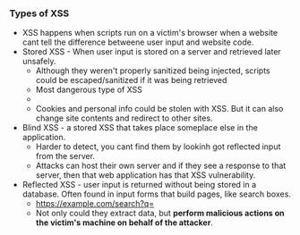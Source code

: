 ### Types of XSS

* XSS happens when scripts run on a victim's browser when a website cant tell the difference betweene user input and website code.
* Stored XSS - When user input is stored on a server and retrieved later unsafely.
    * Although they weren't properly sanitized being injected, scripts could be escaped/sanitized if it was being retrieved 
    * Most dangerous type of XSS
    * <script> alert('XSS by Vickie'); </script>
    * Cookies and personal info could be stolen with XSS. But it can also change site contents and redirect to other sites.
 * Blind XSS - a stored XSS that takes place someplace else in the application.
    * Harder to detect, you cant find them by lookinh got reflected input from the server.
    * Attacks can host their own server and if they see a response to that server, then that web application has that XSS vulnerability.
 * Reflected XSS - user input is returned without being stored in a database. Often found in input forms that build pages, like search boxes.
     * https://example.com/search?q=<script> ... </script>
     * Not only could they extract data, but **perform malicious actions on the victim's machine on behalf of the attacker**.
